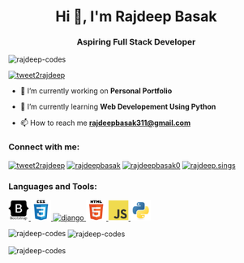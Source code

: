 <h1 align="center">Hi 👋, I'm Rajdeep Basak</h1>
<h3 align="center">Aspiring Full Stack Developer</h3>

<p align="left"> <img src="https://komarev.com/ghpvc/?username=rajdeep-codes&label=Profile%20views&color=0e75b6&style=flat" alt="rajdeep-codes" /> </p>

<p align="left"> <a href="https://twitter.com/tweet2rajdeep" target="blank"><img src="https://img.shields.io/twitter/follow/tweet2rajdeep?logo=twitter&style=for-the-badge" alt="tweet2rajdeep" /></a> </p>

- 🔭 I’m currently working on **Personal Portfolio**

- 🌱 I’m currently learning **Web Developement Using Python**

- 📫 How to reach me **rajdeepbasak311@gmail.com**

<h3 align="left">Connect with me:</h3>
<p align="left">
<a href="https://twitter.com/tweet2rajdeep" target="blank"><img align="center" src="https://raw.githubusercontent.com/rahuldkjain/github-profile-readme-generator/master/src/images/icons/Social/twitter.svg" alt="tweet2rajdeep" height="30" width="40" /></a>
<a href="https://linkedin.com/in/rajdeepbasak" target="blank"><img align="center" src="https://raw.githubusercontent.com/rahuldkjain/github-profile-readme-generator/master/src/images/icons/Social/linked-in-alt.svg" alt="rajdeepbasak" height="30" width="40" /></a>
<a href="https://fb.com/rajdeepbasak0" target="blank"><img align="center" src="https://raw.githubusercontent.com/rahuldkjain/github-profile-readme-generator/master/src/images/icons/Social/facebook.svg" alt="rajdeepbasak0" height="30" width="40" /></a>
<a href="https://instagram.com/rajdeep.sings" target="blank"><img align="center" src="https://raw.githubusercontent.com/rahuldkjain/github-profile-readme-generator/master/src/images/icons/Social/instagram.svg" alt="rajdeep.sings" height="30" width="40" /></a>
</p>

<h3 align="left">Languages and Tools:</h3>
<p align="left"> <a href="https://getbootstrap.com" target="_blank" rel="noreferrer"> <img src="https://raw.githubusercontent.com/devicons/devicon/master/icons/bootstrap/bootstrap-plain-wordmark.svg" alt="bootstrap" width="40" height="40"/> </a> <a href="https://www.w3schools.com/css/" target="_blank" rel="noreferrer"> <img src="https://raw.githubusercontent.com/devicons/devicon/master/icons/css3/css3-original-wordmark.svg" alt="css3" width="40" height="40"/> </a> <a href="https://www.djangoproject.com/" target="_blank" rel="noreferrer"> <img src="https://cdn.worldvectorlogo.com/logos/django.svg" alt="django" width="40" height="40"/> </a> <a href="https://www.w3.org/html/" target="_blank" rel="noreferrer"> <img src="https://raw.githubusercontent.com/devicons/devicon/master/icons/html5/html5-original-wordmark.svg" alt="html5" width="40" height="40"/> </a> <a href="https://developer.mozilla.org/en-US/docs/Web/JavaScript" target="_blank" rel="noreferrer"> <img src="https://raw.githubusercontent.com/devicons/devicon/master/icons/javascript/javascript-original.svg" alt="javascript" width="40" height="40"/> </a> <a href="https://www.python.org" target="_blank" rel="noreferrer"> <img src="https://raw.githubusercontent.com/devicons/devicon/master/icons/python/python-original.svg" alt="python" width="40" height="40"/> </a> </p>

<p><img align="left" src="https://github-readme-stats.vercel.app/api/top-langs?username=rajdeep-codes&show_icons=true&locale=en&layout=compact" alt="rajdeep-codes" /></p>

<p>&nbsp;<img align="center" src="https://github-readme-stats.vercel.app/api?username=rajdeep-codes&show_icons=true&locale=en" alt="rajdeep-codes" /></p>

<p><img align="center" src="https://github-readme-streak-stats.herokuapp.com/?user=rajdeep-codes&" alt="rajdeep-codes" /></p>
